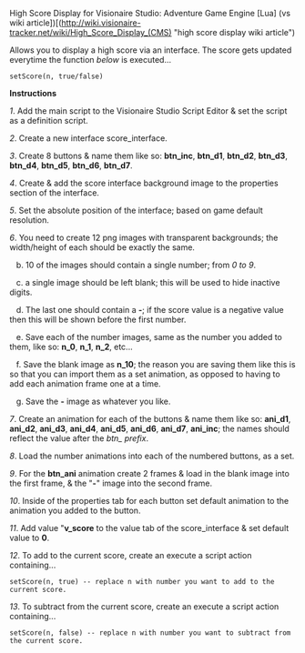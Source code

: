 High Score Display for Visionaire Studio: Adventure Game Engine [Lua] (vs wiki article])[(http://wiki.visionaire-tracker.net/wiki/High_Score_Display_(CMS) "high score display wiki article")

Allows you to display a high score via an interface. The score gets updated everytime the function *below* is executed...
```
setScore(n, true/false)
```

**Instructions**

*1*. Add the main script to the Visionaire Studio Script Editor & set the script as a definition script.

*2*. Create a new interface score_interface.

*3*. Create 8 buttons & name them like so: **btn_inc**, **btn_d1**, **btn_d2**, **btn_d3**, **btn_d4**, **btn_d5**, **btn_d6**, **btn_d7**.

*4*. Create & add the score interface background image to the properties section of the interface.

*5*. Set the absolute position of the interface; based on game default resolution.

*6*. You need to create 12 png images with transparent backgrounds; the width/height of each should be exactly the same.
    
&nbsp;&nbsp;&nbsp;b. 10 of the images should contain a single number; from *0 to 9*.
    
&nbsp;&nbsp;&nbsp;c. a single image should be left blank; this will be used to hide inactive digits.
    
&nbsp;&nbsp;&nbsp;d. The last one should contain a **-**; if the score value is a negative value then this will be shown before the first number.
    
&nbsp;&nbsp;&nbsp;e. Save each of the number images, same as the number you added to them, like so: **n_0**, **n_1**, **n_2**, etc...
    
&nbsp;&nbsp;&nbsp;f. Save the blank image as **n_10**; the reason you are saving them like this is so that you can import them as a set animation, as opposed to having to add each animation frame one at a time.
    
&nbsp;&nbsp;&nbsp;g. Save the **-** image as whatever you like.

*7*. Create an animation for each of the buttons & name them like so: **ani_d1**, **ani_d2**, **ani_d3**, **ani_d4**, **ani_d5**, **ani_d6**, **ani_d7**, **ani_inc**; the names should reflect the value after the *btn_ prefix*.

*8*. Load the number animations into each of the numbered buttons, as a set.

*9*. For the **btn_ani** animation create 2 frames & load in the blank image into the first frame, & the "**-**" image 
into the second frame.

*10*. Inside of the properties tab for each button set default animation to the animation you added to the button.

*11*. Add value "**v_score** to the value tab of the score_interface & set default value to **0**.

*12*. To add to the current score, create an execute a script action containing... 
```
setScore(n, true) -- replace n with number you want to add to the current score.
```
*13*. To subtract from the current score, create an execute a script action containing...
```
setScore(n, false) -- replace n with number you want to subtract from the current score.
``` 
